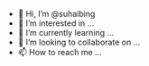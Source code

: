 - 👋 Hi, I’m @suhaibing
- 👀 I’m interested in ...
- 🌱 I’m currently learning ...
- 💞️ I’m looking to collaborate on ...
- 📫 How to reach me ...

<!---
suhaibing/suhaibing is a ✨ special ✨ repository because its `README.md` (this file) appears on your GitHub profile.
You can click the Preview link to take a look at your changes.
--->
